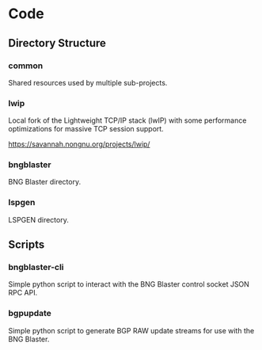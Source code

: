 # Code

## Directory Structure

### common

Shared resources used by multiple sub-projects. 

### lwip

Local fork of the Lightweight TCP/IP stack (lwIP) with 
some performance optimizations for massive TCP session
support.

https://savannah.nongnu.org/projects/lwip/

### bngblaster

BNG Blaster directory.

### lspgen

LSPGEN directory.

## Scripts

### bngblaster-cli

Simple python script to interact with the BNG Blaster
control socket JSON RPC API.

### bgpupdate

Simple python script to generate BGP RAW update 
streams for use with the BNG Blaster. 
